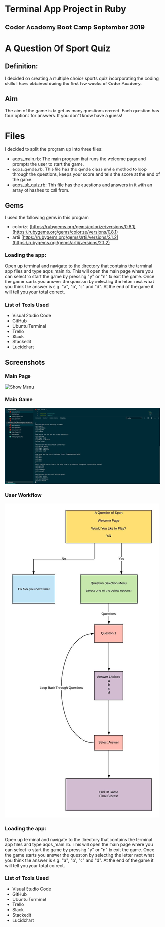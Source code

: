 
# Terminal App Project in Ruby
## Coder Academy Boot Camp September 2019

# A Question Of Sport Quiz

## Definition:
  I decided on creating a multiple choice sports quiz incorporating the coding skills I have obtained during the first few weeks of Coder Academy.
## Aim

The aim of the game is to get as many questions correct. Each question has four options for answers. If you don"t know have a guess!




# Files
I decided to split the program up into three files:
- aqos_main.rb:
 The main program that runs the welcome page and 					    prompts the user to start the game.
 - aqos_qanda.rb:
 This file has the qanda class and a method to loop through the questions, keeps your score and tells the score at the end of the game.
 - aqos_uk_quiz.rb:
 This file has the questions and answers in it with an array of hashes to call from.

## Gems
I used the following gems in this program

- colorize
[https://rubygems.org/gems/colorize/versions/0.8.1](https://rubygems.org/gems/colorize/versions/0.8.1)
- artii
[https://rubygems.org/gems/artii/versions/2.1.2](https://rubygems.org/gems/artii/versions/2.1.2)


### Loading the app:
Open up terminal and navigate to the directory that contains the terminal app files and type aqos_main.rb. This will open the main page where you can select to start the game by pressing "y" or "n" to exit the game. Once the game starts you answer the question by selecting the letter next what you think the answer is e.g. "a", "b', "c" and "d". At the end of the game it will tell you your total correct.

### List of Tools Used
- Visual Studio Code
- GitHub
- Ubuntu Terminal
- Trello
- Slack
- Stackedit
- Lucidchart
## Screenshots
### Main Page

![Show Menu](https://https://github.com/PhilHarps/A_Quetion_of_Sport_termial_app-/blob/master/jpegs/Main%20Page.JPG)

### Main Game

![Show Menu](https://github.com/PhilHarps/A_Quetion_of_Sport_termial_app-/blob/master/jpegs/Main%20Gme.JPG)

### User Workflow

![Show Menu](https://github.com/PhilHarps/A_Quetion_of_Sport_termial_app-/blob/master/jpegs/AQOS%20User%20Workflow.jpeg)


### Loading the app:
Open up terminal and navigate to the directory that contains the terminal app files and type aqos_main.rb. This will open the main page where you can select to start the game by pressing "y" or "n" to exit the game. Once the game starts you answer the question by selecting the letter next what you think the answer is e.g. "a", "b', "c" and "d". At the end of the game it will tell you your total correct.

### List of Tools Used
- Visual Studio Code
- GitHub
- Ubuntu Terminal
- Trello
- Slack
- Stackedit
- Lucidchart



